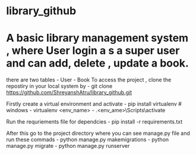 # library_github
# A basic library management system , where User login a s a super user and can add, delete , update a book.

there are two tables 
    - User 
    - Book 
To access the project , clone the repostiry in your local system by 
    - git clone https://github.com/ShreyanshAtru/library_github.git

Firstly create a virtual environment and activate 
    - pip install virtualenv  # windows 
    - virtualenv <env_name>
    - .\<env_ame>\Scripts\activate
    
Run the requriements file for dependcies 
    - pip install -r requirements.txt 
    
After this go to the project directory where you can see manage.py file and run these commads 
    - python manage.py makemigrations 
    - python manage.py migrate 
    - python manage.py runserver 
   
